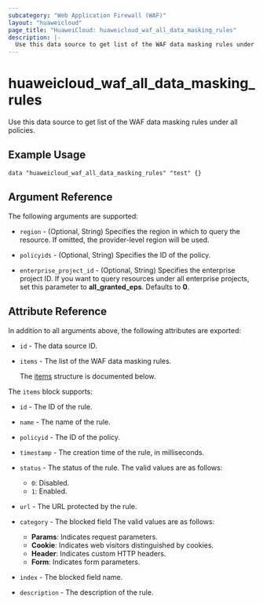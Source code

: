 ```yaml
---
subcategory: "Web Application Firewall (WAF)"
layout: "huaweicloud"
page_title: "HuaweiCloud: huaweicloud_waf_all_data_masking_rules"
description: |-
  Use this data source to get list of the WAF data masking rules under all policies.
---
```


# huaweicloud_waf_all_data_masking_rules

Use this data source to get list of the WAF data masking rules under all policies.

## Example Usage

```hcl
data "huaweicloud_waf_all_data_masking_rules" "test" {}
```

## Argument Reference

The following arguments are supported:

* `region` - (Optional, String) Specifies the region in which to query the resource.
  If omitted, the provider-level region will be used.

* `policyids` - (Optional, String) Specifies the ID of the policy.

* `enterprise_project_id` - (Optional, String) Specifies the enterprise project ID.
  If you want to query resources under all enterprise projects, set this parameter to **all_granted_eps**.
  Defaults to **0**.

## Attribute Reference

In addition to all arguments above, the following attributes are exported:

* `id` - The data source ID.

* `items` - The list of the WAF data masking rules.

  The [items](#items_struct) structure is documented below.

<a name="items_struct"></a>
The `items` block supports:

* `id` - The ID of the rule.

* `name` - The name of the rule.

* `policyid` - The ID of the policy.

* `timestamp` - The creation time of the rule, in milliseconds.

* `status` - The status of the rule.
  The valid values are as follows:
  + `0`: Disabled.
  + `1`: Enabled.

* `url` - The URL protected by the rule.

* `category` - The blocked field
  The valid values are as follows:
  + **Params**: Indicates request parameters.
  + **Cookie**: Indicates web visitors distinguished by cookies.
  + **Header**: Indicates custom HTTP headers.
  + **Form**: Indicates form parameters.

* `index` - The blocked field name.

* `description` - The description of the rule.
